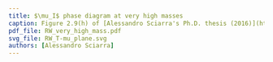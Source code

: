 ```yaml
---
title: $\mu_I$ phase diagram at very high masses
caption: Figure 2.9(h) of [Alessandro Sciarra's Ph.D. thesis (2016)](https://github.com/AxelKrypton/PhD_Thesis/blob/main/Sciarra_Thesis_digital.pdf).
pdf_file: RW_very_high_mass.pdf
svg_file: RW_T-mu_plane.svg
authors: [Alessandro Sciarra]
---
```

